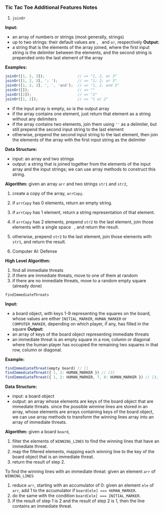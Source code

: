 ### Tic Tac Toe Additional Features Notes ###

1. `joinOr`

**Input:**
  - an array of numbers or strings (most generally, strings)
  - up to two strings: their default values are `, ` and `or`, respectively
**Output:**
  - a string that is the elements of the array joined, where the first input string is the delimiter between the elements, and the second string is prepended onto the last element of the array

**Examples:**

```javascript
joinOr([1, 2, 3]);               // => "1, 2, or 3"
joinOr([1, 2, 3], '; ');         // => "1; 2; or 3"
joinOr([1, 2, 3], ', ', 'and');  // => "1, 2, and 3"
joinOr([]);                      // => ""
joinOr([2]);                     // => "2"
joinOr([1, 2]);                  // => "1 or 2"
```

- if the input array is empty, so is the output array
- if the array contains one element, just return that element as a string without any delimiters
- if the array contains two elements, join them using `''` as a delimiter, but still prepend the second input string to the last element
- otherwise, prepend the second input string to the last element, then join the elements of the array with the first input string as the delimiter

**Data Structure:**
  - input: an array and two strings
  - output: a string that is joined together from the elements of the input array and the input strings; we can use array methods to construct this string.

**Algorithm:** given an array `arr` and two strings `str1` and `str2`,

1. create a copy of the array, `arrCopy`.
2. if `arrCopy` has 0 elements, return an empty string.
3. if `arrCopy` has 1 element, return a string representation of that element.
4. if `arrCopy` has 2 elements, prepend `str2` to the last element, join those elements with a single space ` `, and return the result.
5. otherwise, prepend `str2` to the last element, join those elements with `str1`, and return the result.

3. Computer AI: Defense

**High Level Algorithm:**

1. find all immediate threats
2. if there are immediate threats, move to one of them at random
3. if there are no immediate threats, move to a random empty square (already done)

`findImmediateThreats`

**Input:**
  - a board object, with keys 1-9 representing the squares on the board, whose values are either `INITIAL_MARKER`, `HUMAN_MARKER` or `COMPUTER_MARKER`, depending on which player, if any, has filled in the square
**Output:**
  - an array of keys of the board object representing immediate threats
  - an immediate threat is an empty square in a row, column or diagonal where the human player has occupied the remaining two squares in that row, column or diagonal.

**Example:**

```javascript
findImmediateThreat(empty board) // []
findImmediateThreat({ 1, 2: HUMAN_MARKER }) // [3]
findImmediateThreat({ 1, 2: HUMAN_MARKER, 7, 8: HUMAN_MARKER }) // [3, 4, 5, 9]
```

**Data Structure:**
  - input: a board object
  - output: an array whose elements are keys of the board object that are immediate threats. since the possible winnine lines are stored in an array, whose elements are arrays containing keys of the board object, we can use array methods to transform the winning lines array into an array of immediate threats.

**Algorithm:** given a board `board`,

1. filter the elements of `WINNING_LINES` to find the winning lines that have an immediate threat.
2. map the filtered elements, mapping each winning line to the key of the board object that is an immediate threat.
3. return the result of step 2.

To find the winning lines with an immediate threat: given an element `arr` of `WINNING_LINES`

1. reduce `arr`, starting with an accumulator of 0: given an element `ele` of `arr`, add 1 to the accumulator if `board[ele] === HUMAN_MARKER`.
2. do the same with the condition `board[ele] === INITIAL_MARKER`.
3. if the result of step 1 is 2 and the result of step 2 is 1, then the line contains an immediate threat.